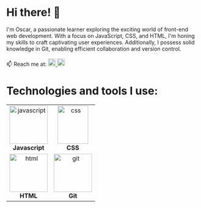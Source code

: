 <h1>Hi there! 👋</h1>
<div>
  I'm Oscar, a passionate learner exploring the exciting world of front-end web development. With a focus on JavaScript, CSS, and HTML, I'm honing my skills to craft captivating user experiences. Additionally, I possess solid knowledge in Git, enabling efficient collaboration and version control.
</div>

<br/>
📫  Reach me at:
<a href="https://www.linkedin.com/in/oscar-portll/">
<img src="https://upload.wikimedia.org/wikipedia/commons/8/81/LinkedIn_icon.svg" style="width: 20px; height: 20px;">
</a>

<a href="mailto:oscarportillo721@gmail.com">
<img src="https://upload.wikimedia.org/wikipedia/commons/7/7e/Gmail_icon_%282020%29.svg" style="width: 20px; height: 20px;">
</a>

<br>

<h1>Technologies and tools I use:</h1>

<table>
  <tr>
    <td align="center">
      <img src="https://upload.wikimedia.org/wikipedia/commons/9/99/Unofficial_JavaScript_logo_2.svg" alt="javascript" style="height: 100px; width: 100px";>
      <br>
      <b>Javascript</b>
    </td>
    <td align="center">
      <img src="https://upload.wikimedia.org/wikipedia/commons/thumb/d/d5/CSS3_logo_and_wordmark.svg/363px-CSS3_logo_and_wordmark.svg.png?20160530175649" alt="css" style="height: 100px; width: 80px";>
      <br>
      <b>CSS</b>
    </td>
  </tr>
  <tr>
    <td align="center">
      <img src="https://upload.wikimedia.org/wikipedia/commons/thumb/6/61/HTML5_logo_and_wordmark.svg/512px-HTML5_logo_and_wordmark.svg.png?20170517184425" alt="html" style="height: 100px; width: 100px";>
      <br>
      <b>HTML</b>
    </td>
    <td align="center">
      <img src="https://git-scm.com/images/logos/downloads/Git-Icon-1788C.svg" alt="git" style="height: 100px; width: 100px";>
      <br>
      <b>Git</b>
    </td>
  </tr>
</table>

<!--
**osportll/osportll** is a ✨ _special_ ✨ repository because its `README.md` (this file) appears on your GitHub profile.

Here are some ideas to get you started:

- 🔭 I’m currently working on ...
- 🌱 I’m currently learning ...
- 👯 I’m looking to collaborate on ...
- 🤔 I’m looking for help with ...
- 💬 Ask me about ...
- 📫 How to reach me: ...
- 😄 Pronouns: ...
- ⚡ Fun fact: ...
-->
